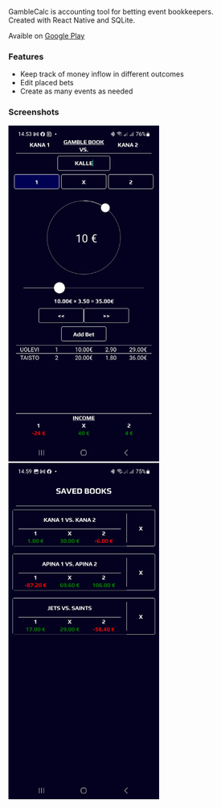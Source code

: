 GambleCalc is accounting tool for betting event bookkeepers. <br>
Created with React Native and SQLite. <br>

Avaible on [Google Play](https://play.google.com/store/apps/details?id=com.gamblecalc) <br>

### Features

- Keep track of money inflow in different outcomes
- Edit placed bets
- Create as many events as needed <br>

### Screenshots
<p float="left">
<img src='https://github.com/svhein/GambleCalc/blob/master/screenshots/Screenshot_GambleCalc_1.jpg'
   width='300'>
<img src='https://github.com/svhein/GambleCalc/blob/master/screenshots/Screenshot_GambleCalc_2.jpg'
   width='300'>
</p>
